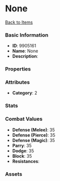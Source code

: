 # None



[Back to Items](../items.md)

### Basic Information

- **ID**: 9905161
- **Name**: None
- **Description**: 

### Properties


### Attributes

- **Category**: 2

### Stats


### Combat Values

- **Defense (Melee)**: 35
- **Defense (Pierce)**: 35
- **Defense (Magic)**: 35
- **Parry**: 35
- **Dodge**: 35
- **Block**: 35
- **Resistances**: 

### Assets


